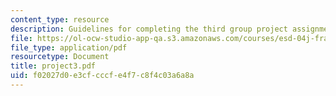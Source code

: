 ```yaml
---
content_type: resource
description: Guidelines for completing the third group project assignment.
file: https://ol-ocw-studio-app-qa.s3.amazonaws.com/courses/esd-04j-frameworks-and-models-in-engineering-systems-engineering-system-design-spring-2007/f02027d0e3cfcccfe4f7c8f4c03a6a8a_project3.pdf
file_type: application/pdf
resourcetype: Document
title: project3.pdf
uid: f02027d0-e3cf-cccf-e4f7-c8f4c03a6a8a
---
```

